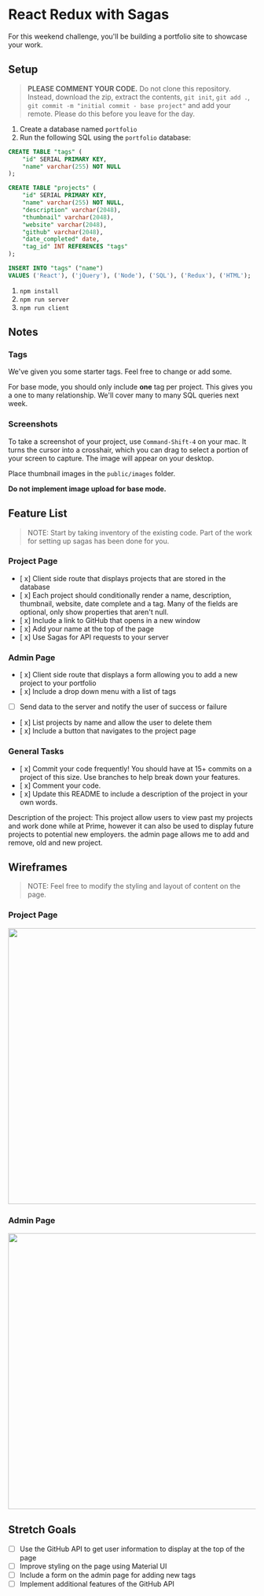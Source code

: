# React Redux with Sagas

For this weekend challenge, you'll be building a portfolio site to showcase your work. 

## Setup

> **PLEASE COMMENT YOUR CODE.** Do not clone this repository. Instead, download the zip, extract the contents, `git init`, `git add .`, `git commit -m "initial commit - base project"` and add your remote. Please do this before you leave for the day.

1. Create a database named `portfolio`
1. Run the following SQL using the `portfolio` database:

```SQL
CREATE TABLE "tags" (
    "id" SERIAL PRIMARY KEY,
    "name" varchar(255) NOT NULL
);

CREATE TABLE "projects" (
    "id" SERIAL PRIMARY KEY,
    "name" varchar(255) NOT NULL,
    "description" varchar(2048),
    "thumbnail" varchar(2048), 
    "website" varchar(2048),
    "github" varchar(2048),
    "date_completed" date,
    "tag_id" INT REFERENCES "tags"
);

INSERT INTO "tags" ("name") 
VALUES ('React'), ('jQuery'), ('Node'), ('SQL'), ('Redux'), ('HTML');
```

1. `npm install`
1. `npm run server`
1. `npm run client`

## Notes

### Tags

We've given you some starter tags. Feel free to change or add some.

For base mode, you should only include **one** tag per project. This gives you a one to many relationship. We'll cover many to many SQL queries next week. 

### Screenshots

To take a screenshot of your project, use `Command-Shift-4` on your mac. It turns the cursor into a crosshair, which you can drag to select a portion of your screen to capture. The image will appear on your desktop.

Place thumbnail images in the `public/images` folder. 

**Do not implement image upload for base mode.**


## Feature List

> NOTE: Start by taking inventory of the existing code. Part of the work for setting up sagas has been done for you.


### Project Page

- [ x] Client side route that displays projects that are stored in the database
- [ x] Each project should conditionally render a name, description, thumbnail, website, date complete and a tag. Many of the fields are optional, only show properties that aren't null.
- [ x] Include a link to GitHub that opens in a new window
- [ x] Add your name at the top of the page
- [ x] Use Sagas for API requests to your server

### Admin Page

- [ x] Client side route that displays a form allowing you to add a new project to your portfolio
- [ x] Include a drop down menu with a list of tags
- [ ] Send data to the server and notify the user of success or failure
- [ x] List projects by name and allow the user to delete them
- [ x] Include a button that navigates to the project page

### General Tasks

- [ x] Commit your code frequently! You should have at 15+ commits on a project of this size. Use branches to help break down your features.
- [ x] Comment your code.
- [ x] Update this README to include a description of the project in your own words.

Description of the project:
This project allow users to view past my projects and work done while at Prime, however it can also be used to display future projects to potential new employers. the admin page allows me to add and remove, old and new project.


## Wireframes

> NOTE: Feel free to modify the styling and layout of content on the page. 

### Project Page

<img src="https://github.com/PrimeAcademy/weekend-6-portfolio/raw/master/wireframes/project_page.png" width="560">


### Admin Page

<img src="https://github.com/PrimeAcademy/weekend-6-portfolio/raw/master/wireframes/admin_page.png" width="560">

## Stretch Goals

- [ ] Use the GitHub API to get user information to display at the top of the page
- [ ] Improve styling on the page using Material UI
- [ ] Include a form on the admin page for adding new tags
- [ ] Implement additional features of the GitHub API
